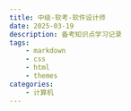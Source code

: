 ```yaml
---
title: 中级-软考-软件设计师
date: 2025-03-19
description: 备考知识点学习记录
tags: 
    - markdown
    - css
    - html
    - themes
categories:
    - 计算机
---
```


